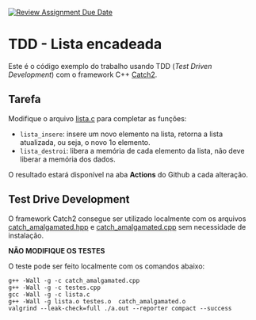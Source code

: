 [![Review Assignment Due Date](https://classroom.github.com/assets/deadline-readme-button-22041afd0340ce965d47ae6ef1cefeee28c7c493a6346c4f15d667ab976d596c.svg)](https://classroom.github.com/a/0H7x4Rlo)

# TDD - Lista encadeada

Este é o código exemplo do trabalho usando TDD (*Test Driven Development*) com o framework C++ [Catch2](https://github.com/catchorg/Catch2).

## Tarefa

Modifique o arquivo [lista.c](lista.c) para completar as funções:
- `lista_insere`: insere um novo elemento na lista, retorna a lista atualizada, ou seja, o novo 1o elemento.
- `lista_destroi`: libera a memória de cada elemento da lista, não deve liberar a memória dos dados.

O resultado estará disponível na aba **Actions** do Github a cada alteração.

## Test Drive Development

O framework Catch2 consegue ser utilizado localmente com os arquivos [catch_amalgamated.hpp](catch_amalgamated.hpp)  e [catch_amalgamated.cpp](catch_amalgamated.cpp) sem necessidade de instalação.

**NÃO MODIFIQUE OS TESTES** 

O teste pode ser feito localmente com os comandos abaixo:
```
g++ -Wall -g -c catch_amalgamated.cpp
g++ -Wall -g -c testes.cpp
gcc -Wall -g -c lista.c
g++ -Wall -g lista.o testes.o  catch_amalgamated.o
valgrind --leak-check=full ./a.out --reporter compact --success
```
